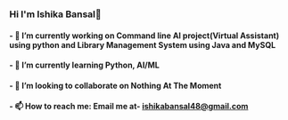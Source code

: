 ### Hi I'm Ishika Bansal👋
#### - 🔭 I’m currently working on Command line AI project(Virtual Assistant) using python and Library Management System using Java and MySQL
#### - 🌱 I’m currently learning Python, AI/ML
#### - 👯 I’m looking to collaborate on Nothing At The Moment
#### - 📫 How to reach me: Email me at- ishikabansal48@gmail.com 




<!--
**ishika6852/Ishika6852** is a ✨ _special_ ✨ repository because its `README.md` (this file) appears on your GitHub profile.

Here are some ideas to get you started:

# - 🔭 I’m currently working on My First GitHub Assignment
# - 🌱 I’m currently learning Git/GitHub 
# - 👯 I’m looking to collaborate on Nothing At The Moment
# - 🤔 I’m looking for help with ...
# - 💬 Ask me about ...
# - 📫 How to reach me: ...
# - 😄 Pronouns: ...
# - ⚡ Fun fact: ...
-->
